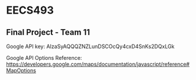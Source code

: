 # EECS493
## Final Project - Team 11  
  
Google API key: AIzaSyAQQQZNZLunDSCOcQy4cxD4SnKs2DQxLGk  
  
Google API Options Reference:  
https://developers.google.com/maps/documentation/javascript/reference#MapOptions

